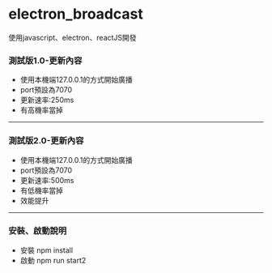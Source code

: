 # electron_broadcast
使用javascript、electron、reactJS開發 

### 測試版1.0-更新內容

* 使用本機端127.0.0.1的方式開始廣播
* port預設為7070
* 更新速率:250ms
* 有高機率當掉
--------------------------------------
### 測試版2.0-更新內容

* 使用本機端127.0.0.1的方式開始廣播
* port預設為7070
* 更新速率:500ms
* 有低機率當掉
* 效能提升
---------------------------------------
### 安裝、啟動說明
* 安裝
    npm install
* 啟動
    npm run start2
